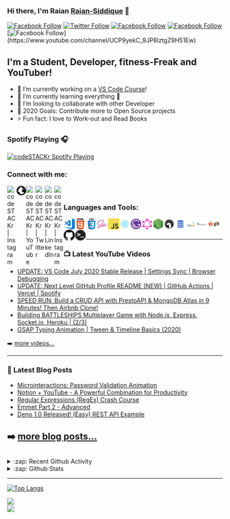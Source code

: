 ### Hi there, I'm Raian [Raian-Siddique][website] 👋

[![Facebook Follow](https://img.shields.io/badge/facebook-%231877F2.svg?&style=for-the-badge&logo=facebook&logoColor=white)](https://facebook.com/raiansiddique01/)
[![Twitter Follow](https://img.shields.io/badge/twitter-%231DA1F2.svg?&style=for-the-badge&logo=twitter&logoColor=white)](https://twitter.com/raiansiddique01)
[![Facebook Follow](https://img.shields.io/badge/instagram-%23E4405F.svg?&style=for-the-badge&logo=instagram&logoColor=white)](https://www.instagram.com/raiansiddique/)
[![Facebook Follow](https://img.shields.io/badge/linkedin-%230077B5.svg?&style=for-the-badge&logo=linkedin&logoColor=white)](https://www.linkedin.com/in/raiansiddique001/)
[![Facebook Follow](https://img.shields.io/badge/youtube-%23FF0000.svg?&style=for-the-badge&logo=youtube&logoColor=white")](https://www.youtube.com/channel/UCP9yekC_9JP8lztgZ9H51Ew)

## I'm a Student, Developer, fitness-Freak and YouTuber!

- 🔭 I’m currently working on a [VS Code Course][website]!
- 🌱 I’m currently learning everything 🤣
- 👯 I’m looking to collaborate with other Developer
- 🥅 2020 Goals: Contribute more to Open Source projects
- ⚡ Fun fact: I love to Work-out and Read Books

### Spotify Playing 🎧

[<img src="https://now-playing-codestackr.vercel.app/api/spotify-playing" alt="codeSTACKr Spotify Playing" width="350" />](https://open.spotify.com/user/swyqyimdc12jajde4vpwd2x1b)

### Connect with me:

[<img align="left" alt="codeSTACKr | Instagram" width="22px" src="https://cdn.jsdelivr.net/npm/simple-icons@v3/icons/facebook.svg" />][facebook]
[<img align="left" alt="codeSTACKr.com" width="22px" src="https://raw.githubusercontent.com/iconic/open-iconic/master/svg/globe.svg" />][website]
[<img align="left" alt="codeSTACKr | YouTube" width="22px" src="https://cdn.jsdelivr.net/npm/simple-icons@v3/icons/youtube.svg" />][youtube]
[<img align="left" alt="codeSTACKr | Twitter" width="22px" src="https://cdn.jsdelivr.net/npm/simple-icons@v3/icons/twitter.svg" />][twitter]
[<img align="left" alt="codeSTACKr | LinkedIn" width="22px" src="https://cdn.jsdelivr.net/npm/simple-icons@v3/icons/linkedin.svg" />][linkedin]
[<img align="left" alt="codeSTACKr | Instagram" width="22px" src="https://cdn.jsdelivr.net/npm/simple-icons@v3/icons/instagram.svg" />][instagram]

<br />

### Languages and Tools:

[<img align="left" alt="Visual Studio Code" width="26px" src="https://raw.githubusercontent.com/github/explore/80688e429a7d4ef2fca1e82350fe8e3517d3494d/topics/visual-studio-code/visual-studio-code.png" />][webdevplaylist]
[<img align="left" alt="HTML5" width="26px" src="https://raw.githubusercontent.com/github/explore/80688e429a7d4ef2fca1e82350fe8e3517d3494d/topics/html/html.png" />][webdevplaylist]
[<img align="left" alt="CSS3" width="26px" src="https://raw.githubusercontent.com/github/explore/80688e429a7d4ef2fca1e82350fe8e3517d3494d/topics/css/css.png" />][cssplaylist]
[<img align="left" alt="Sass" width="26px" src="https://raw.githubusercontent.com/github/explore/80688e429a7d4ef2fca1e82350fe8e3517d3494d/topics/sass/sass.png" />][cssplaylist]
[<img align="left" alt="JavaScript" width="26px" src="https://raw.githubusercontent.com/github/explore/80688e429a7d4ef2fca1e82350fe8e3517d3494d/topics/javascript/javascript.png" />][jsplaylist]
[<img align="left" alt="React" width="26px" src="https://raw.githubusercontent.com/github/explore/80688e429a7d4ef2fca1e82350fe8e3517d3494d/topics/react/react.png" />][reactplaylist]
[<img align="left" alt="Gatsby" width="26px" src="https://raw.githubusercontent.com/github/explore/e94815998e4e0713912fed477a1f346ec04c3da2/topics/gatsby/gatsby.png" />][webdevplaylist]
[<img align="left" alt="GraphQL" width="26px" src="https://raw.githubusercontent.com/github/explore/80688e429a7d4ef2fca1e82350fe8e3517d3494d/topics/graphql/graphql.png" />][webdevplaylist]
[<img align="left" alt="Node.js" width="26px" src="https://raw.githubusercontent.com/github/explore/80688e429a7d4ef2fca1e82350fe8e3517d3494d/topics/nodejs/nodejs.png" />][webdevplaylist]
[<img align="left" alt="Deno" width="26px" src="https://raw.githubusercontent.com/github/explore/361e2821e2dea67711cde99c9c40ed357061cf27/topics/deno/deno.png" />][webdevplaylist]
[<img align="left" alt="SQL" width="26px" src="https://raw.githubusercontent.com/github/explore/80688e429a7d4ef2fca1e82350fe8e3517d3494d/topics/sql/sql.png" />][webdevplaylist]
[<img align="left" alt="MySQL" width="26px" src="https://raw.githubusercontent.com/github/explore/80688e429a7d4ef2fca1e82350fe8e3517d3494d/topics/mysql/mysql.png" />][webdevplaylist]
[<img align="left" alt="MongoDB" width="26px" src="https://raw.githubusercontent.com/github/explore/80688e429a7d4ef2fca1e82350fe8e3517d3494d/topics/mongodb/mongodb.png" />][webdevplaylist]
[<img align="left" alt="Git" width="26px" src="https://raw.githubusercontent.com/github/explore/80688e429a7d4ef2fca1e82350fe8e3517d3494d/topics/git/git.png" />][webdevplaylist]
[<img align="left" alt="GitHub" width="26px" src="https://raw.githubusercontent.com/github/explore/78df643247d429f6cc873026c0622819ad797942/topics/github/github.png" />][webdevplaylist]
[<img align="left" alt="Terminal" width="26px" src="https://raw.githubusercontent.com/github/explore/80688e429a7d4ef2fca1e82350fe8e3517d3494d/topics/terminal/terminal.png" />][webdevplaylist]

<br />
<br />

---

### 📺 Latest YouTube Videos

<!-- YOUTUBE:START fo the chammel-->
- [UPDATE: VS Code July 2020 Stable Release | Settings Sync | Browser Debugging](https://www.youtube.com/watch?v=4adVM33GAlA)
- [UPDATE: Next Level GitHub Profile README (NEW) | GitHub Actions | Vercel | Spotify](https://www.youtube.com/watch?v=n6d4KHSKqGk)
- [SPEED RUN: Build a CRUD API with PrestoAPI & MongoDB Atlas in 9 Minutes! Then Airbnb Clone!](https://www.youtube.com/watch?v=6C45qCt41VY)
- [Building BATTLESHIPS Multiplayer Game with Node.js, Express, Socket.io, Heroku | (2/3)](https://www.youtube.com/watch?v=TpAwggQJPUQ)
- [GSAP Typing Animation | Tween & Timeline Basics (2020)](https://www.youtube.com/watch?v=ZT66N5hBiCE)
<!-- YOUTUBE:END -->

➡️ [more videos...](https://web.facebook.com/raiansiddique01/)

---

### 📕 Latest Blog Posts

<!-- BLOG-POST-LIST:START -->
- [Microinteractions: Password Validation Animation](https://dev.to/codestackr/microinteractions-password-validation-animation-5629)
- [Notion + YouTube - A Powerful Combination for Productivity](https://dev.to/codestackr/notion-youtube-a-powerful-combination-for-productivity-1def)
- [Regular Expressions (RegEx) Crash Course](https://dev.to/codestackr/regular-expressions-regex-crash-course-248n)
- [Emmet Part 2 - Advanced](https://dev.to/codestackr/emmet-part-2-advanced-4c65)
- [Deno 1.0 Released! (Easy) REST API Example](https://dev.to/codestackr/deno-1-0-released-easy-rest-api-example-2fbl)
<!-- BLOG-POST-LIST:END -->

## ➡️ [more blog posts...](https://web.facebook.com/raiansiddique01/)

<!-- ---

### ➡️➡️➡️

<img align="left" alt= "Raian-Siddique git stats" src="https://github-readme-stats.vercel.app/api?username=Raian-Siddique&show_icons=true&hide_border=true" /> -->

## <!-- github stats:END -->

<details>
  <summary >:zap: Recent Github Activity</summary>
  
<!--START_SECTION:activity-->
1. 🎉 Merged PR [#2](https://github.com//Raian-Siddique/pin-matcher/pull/2) in [Raian-Siddique/pin-matcher](https://github.com//Raian-Siddique/pin-matcher)
2. 💪 Opened PR [#2](https://github.com//Raian-Siddique/pin-matcher/pull/2) in [Raian-Siddique/pin-matcher](https://github.com//Raian-Siddique/pin-matcher)
3. 🗣 Commented on [#1](https://github.com//Raian-Siddique/pin-matcher/issues/1) in [Raian-Siddique/pin-matcher](https://github.com//Raian-Siddique/pin-matcher)
4. 🎉 Merged PR [#1](https://github.com//Raian-Siddique/pin-matcher/pull/1) in [Raian-Siddique/pin-matcher](https://github.com//Raian-Siddique/pin-matcher)
5. 💪 Opened PR [#1](https://github.com//Raian-Siddique/pin-matcher/pull/1) in [Raian-Siddique/pin-matcher](https://github.com//Raian-Siddique/pin-matcher)
<!--END_SECTION:activity-->

</details>

<details align="left">
  <summary >:zap: Github Stats</summary>

  <img align="left" alt="codeSTACKr's Github Stats" src="https://github-readme-stats.codestackr.vercel.app/api?username=Raian-Siddique&show_icons=true&hide_border=true" />

## </details>

---

<!-- ### 📕 Top language -->

[![Top Langs](https://github-readme-stats.vercel.app/api/top-langs/?username=anuraghazra&layout=compact)](https://github.com/Raian-Siddique/github-readme-stats)

<a href="https://github.com/anuraghazra/github-readme-stats">
  <img align="left" src="https://github-readme-stats.vercel.app/api/pin/?username=anuraghazra&repo=github-readme-stats" />
</a>

<br />

<a href="https://github.com/anuraghazra/convoychat">
  <img align="left" src="https://github-readme-stats.vercel.app/api/pin/?username=anuraghazra&repo=convoychat" />
</a>

[website]: https://raian-siddique.github.io/personal-website/
[twitter]: https://twitter.com/raiansiddique01
[youtube]: https://www.youtube.com/channel/UCP9yekC_9JP8lztgZ9H51Ew
[instagram]: https://www.instagram.com/raiansiddique/
[linkedin]: https://www.linkedin.com/in/raiansiddique001/
[webdevplaylist]: https://web.facebook.com/raiansiddique01/
[jsplaylist]: https://web.facebook.com/raiansiddique01/
[cssplaylist]: https://web.facebook.com/raiansiddique01/
[reactplaylist]: https://web.facebook.com/raiansiddique01/
[facebook]: https://web.facebook.com/raiansiddique01/
